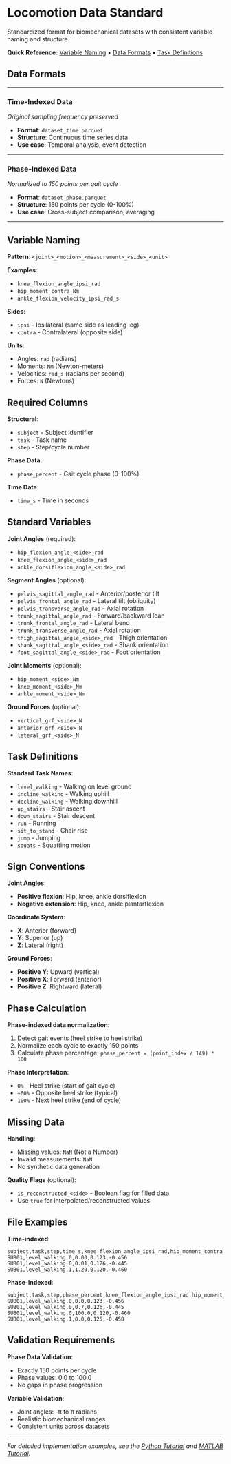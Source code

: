 # Locomotion Data Standard

Standardized format for biomechanical datasets with consistent variable naming and structure.

**Quick Reference:** [Variable Naming](#variable-naming) • [Data Formats](#data-formats) • [Task Definitions](#task-definitions)

## Data Formats

---

### Time-Indexed Data
*Original sampling frequency preserved*

- **Format**: `dataset_time.parquet`
- **Structure**: Continuous time series data
- **Use case**: Temporal analysis, event detection

---

### Phase-Indexed Data  
*Normalized to 150 points per gait cycle*

- **Format**: `dataset_phase.parquet` 
- **Structure**: 150 points per cycle (0-100%)
- **Use case**: Cross-subject comparison, averaging

---

## Variable Naming

**Pattern**: `<joint>_<motion>_<measurement>_<side>_<unit>`

**Examples**:
- `knee_flexion_angle_ipsi_rad`
- `hip_moment_contra_Nm`
- `ankle_flexion_velocity_ipsi_rad_s`

**Sides**:
- `ipsi` - Ipsilateral (same side as leading leg)
- `contra` - Contralateral (opposite side)

**Units**:
- Angles: `rad` (radians)
- Moments: `Nm` (Newton-meters) 
- Velocities: `rad_s` (radians per second)
- Forces: `N` (Newtons)

## Required Columns

**Structural**:
- `subject` - Subject identifier
- `task` - Task name
- `step` - Step/cycle number

**Phase Data**:
- `phase_percent` - Gait cycle phase (0-100%)

**Time Data**:
- `time_s` - Time in seconds

## Standard Variables

**Joint Angles** (required):
- `hip_flexion_angle_<side>_rad`
- `knee_flexion_angle_<side>_rad` 
- `ankle_dorsiflexion_angle_<side>_rad`

**Segment Angles** (optional):
- `pelvis_sagittal_angle_rad` - Anterior/posterior tilt
- `pelvis_frontal_angle_rad` - Lateral tilt (obliquity)
- `pelvis_transverse_angle_rad` - Axial rotation
- `trunk_sagittal_angle_rad` - Forward/backward lean
- `trunk_frontal_angle_rad` - Lateral bend
- `trunk_transverse_angle_rad` - Axial rotation
- `thigh_sagittal_angle_<side>_rad` - Thigh orientation
- `shank_sagittal_angle_<side>_rad` - Shank orientation
- `foot_sagittal_angle_<side>_rad` - Foot orientation

**Joint Moments** (optional):
- `hip_moment_<side>_Nm`
- `knee_moment_<side>_Nm`
- `ankle_moment_<side>_Nm`

**Ground Forces** (optional):
- `vertical_grf_<side>_N`
- `anterior_grf_<side>_N`
- `lateral_grf_<side>_N`

## Task Definitions

**Standard Task Names**:
- `level_walking` - Walking on level ground
- `incline_walking` - Walking uphill
- `decline_walking` - Walking downhill  
- `up_stairs` - Stair ascent
- `down_stairs` - Stair descent
- `run` - Running
- `sit_to_stand` - Chair rise
- `jump` - Jumping
- `squats` - Squatting motion

## Sign Conventions

**Joint Angles**:
- **Positive flexion**: Hip, knee, ankle dorsiflexion
- **Negative extension**: Hip, knee, ankle plantarflexion

**Coordinate System**:
- **X**: Anterior (forward)
- **Y**: Superior (up)
- **Z**: Lateral (right)

**Ground Forces**:
- **Positive Y**: Upward (vertical)
- **Positive X**: Forward (anterior)
- **Positive Z**: Rightward (lateral)

## Phase Calculation

**Phase-indexed data normalization**:
1. Detect gait events (heel strike to heel strike)
2. Normalize each cycle to exactly 150 points
3. Calculate phase percentage: `phase_percent = (point_index / 149) * 100`

**Phase Interpretation**:
- `0%` - Heel strike (start of gait cycle)
- `~60%` - Opposite heel strike (typical)
- `100%` - Next heel strike (end of cycle)

## Missing Data

**Handling**:
- Missing values: `NaN` (Not a Number)
- Invalid measurements: `NaN`
- No synthetic data generation

**Quality Flags** (optional):
- `is_reconstructed_<side>` - Boolean flag for filled data
- Use `true` for interpolated/reconstructed values

## File Examples

**Time-indexed**:
```
subject,task,step,time_s,knee_flexion_angle_ipsi_rad,hip_moment_contra_Nm
SUB01,level_walking,0,0.00,0.123,-0.456
SUB01,level_walking,0,0.01,0.126,-0.445
SUB01,level_walking,1,1.20,0.120,-0.460
```

**Phase-indexed**:
```
subject,task,step,phase_percent,knee_flexion_angle_ipsi_rad,hip_moment_contra_Nm
SUB01,level_walking,0,0.0,0.123,-0.456
SUB01,level_walking,0,0.7,0.126,-0.445
SUB01,level_walking,0,100.0,0.120,-0.460
SUB01,level_walking,1,0.0,0.125,-0.458
```

## Validation Requirements

**Phase Data Validation**:
- Exactly 150 points per cycle
- Phase values: 0.0 to 100.0
- No gaps in phase progression

**Variable Validation**:
- Joint angles: -π to π radians  
- Realistic biomechanical ranges
- Consistent units across datasets

---

*For detailed implementation examples, see the [Python Tutorial](../tutorials/python/getting_started_python.md) and [MATLAB Tutorial](../tutorials/matlab/getting_started_matlab.md).*